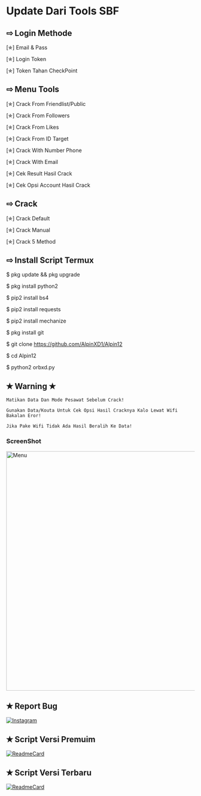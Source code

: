 # Update Dari Tools SBF

## ⇨  Login Methode

[✯] Email & Pass

[✯] Login Token
  
[✯] Token Tahan CheckPoint

## ⇨  Menu Tools

[✯] Crack From Friendlist/Public
  
[✯] Crack From Followers 

[✯] Crack From Likes

[✯] Crack From ID Target

[✯] Crack With Number Phone

[✯] Crack With Email

[✯] Cek Result Hasil Crack

[✯] Cek Opsi Account Hasil Crack

## ⇨  Crack

[✯] Crack Default
  
[✯] Crack Manual  

[✯] Crack 5 Method

## ⇨  Install Script Termux

$ pkg update && pkg upgrade

$ pkg install python2

$ pip2 install bs4

$ pip2 install requests

$ pip2 install mechanize

$ pkg install git

$ git clone https://github.com/AlpinXD1/Alpin12

$ cd Alpin12

$ python2 orbxd.py

## ✭ Warning ✭ ##
```
Matikan Data Dan Mode Pesawat Sebelum Crack!

Gunakan Data/Kouta Untuk Cek Opsi Hasil Cracknya Kalo Lewat Wifi Bakalan Eror!

Jika Pake Wifi Tidak Ada Hasil Beralih Ke Data! 
```

### ScreenShot
 <img src="https://github.com/scripter-ryu/cr4ck/blob/main/ScreenTod/IMG_20210830_081805.jpg" width="640" title="ScreenShot" alt="Menu">
</p>

## ✭ Report Bug
[![Instagram](https://img.shields.io/badge/Instagram-Report-green?style=for-the-badge&logo=Instagram)](https://www.instagram.com/ngemry7)

## ✭ Script Versi Premuim
[![ReadmeCard](https://github-readme-stats.vercel.app/api/pin/?username=Dekura-X&repo=BMBF&theme=chartreuse-dark)](https://github.com/Dekura-X/BMBF)

## ✭ Script Versi Terbaru
[![ReadmeCard](https://github-readme-stats.vercel.app/api/pin/?username=Dekura-X&repo=clanara&theme=chartreuse-dark)](https://github.com/Dekura-X/clanara)
